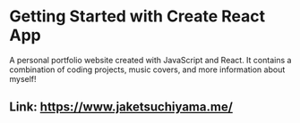 # Getting Started with Create React App

A personal portfolio website created with JavaScript and React. It contains a combination of coding projects, music covers, and more information about myself!

## Link: https://www.jaketsuchiyama.me/